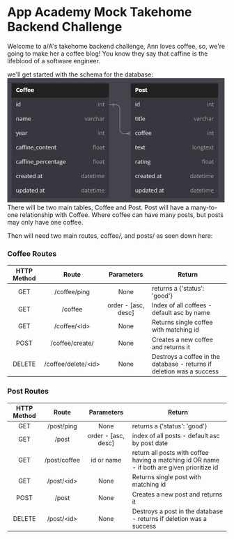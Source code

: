 # App Academy Mock Takehome Backend Challenge


Welcome to a/A's takehome backend challenge, Ann loves coffee, so, we're going to make her a coffee blog! You know they say that caffine is the lifeblood of a software engineer.

we'll get started with the schema for the database:
<img src="./../assets/images/db_schema.png"><br/>
There will be two main tables, Coffee and Post. Post will have a many-to-one relationship with Coffee. Where coffee can have many posts, but posts may only have one coffee.

Then will need two main routes, coffee/, and posts/ as seen down here:
### Coffee Routes
| HTTP Method 	|     Route     	  |      Parameters     	| Return                                                                	|
|:-----------:	|:-------------:	  |:-------------------:	|-----------------------------------------------------------------------	|
|     GET     	| /coffee/ping   	  |         None          	| returns a {'status': 'good'}                                          	|
|     GET     	| /coffee       	  | order - [asc, desc] 	| Index of all coffees - default asc by name                            	|
|     GET     	| /coffee/\<id> 	  |         None        	| Returns single coffee with matching id                                    |
|     POST    	| /coffee/create/  	  |         None        	| Creates a new coffee and returns it                                   	|
|    DELETE   	| /coffee/delete/\<id>|         None        	| Destroys a coffee in the database - returns if deletion was a success 	|

### Post Routes
| HTTP Method 	|     Route     	|      Parameters     	| Return                                                                	|
|:-----------:	|:-------------:	|:-------------------:	|-----------------------------------------------------------------------	|
|     GET     	| /post/ping        |          None        	| returns a {'status': 'good'}                                          	|
|     GET     	| /post         	| order - [asc, desc] 	| index of all posts - default asc by post date                             	|
|     GET     	| /post/coffee      |     id or name   	    | return all posts with coffee having a matching id OR name - if both are given prioritize id              |
|     GET     	| /post/\<id>   	|         None        	| Returns single post with matching id                                   	|
|     POST    	| /post         	|         None        	| Creates a new post and returns it                                     	|
|    DELETE   	| /post/\<id>   	|         None        	| Destroys a post in the database - returns if deletion was a success 	    |
